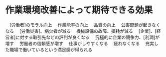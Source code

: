 # 作業環境改善によって期待できる効果
　[労働者]のモラル向上
　作業能率の向上
　品質の向上
　公害問題が起きなくなる
　[労働災害]、病欠者が減る
　機械設備の故障、損耗が減る
　[企業]、[経営者]に対する取引先などの評判が良くなる
　究極的に企業の競争力、[利潤]が増す
　労働者の信頼感が増す
　仕事がしやすくなる
　疲れなくなる
　充実した職場で働いているという満足感が得られる
